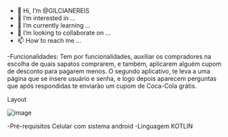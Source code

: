 - 👋 Hi, I’m @GILCIANEREIS
- 👀 I’m interested in ...
- 🌱 I’m currently learning ...
- 💞️ I’m looking to collaborate on ...
- 📫 How to reach me ...

<!---
GILCIANEREIS/GILCIANEREIS is a ✨ special ✨ repository because its `README.md` (this file) appears on your GitHub profile.
You can click the Preview link to take a look at your changes.
--->

-Funcionalidades:
Tem por funcionalidades, auxiliar os compradores na escolha de quais sapatos comprarem, e também, aplicarem alguém cupom de desconto para pagarem menos. O segundo aplicativo, te leva a uma página que se insere usuário e senha, e logo depois aparecem perguntas que após respondidas te enviarão um cupom de Coca-Cola grátis.


Layout 
 
![image](https://user-images.githubusercontent.com/108556784/176977903-13f2abf0-3795-400c-96cb-af0cd4c44af9.png)


-Pré-requisitos 
Celular com sistema android 
-Linguagem
KOTLIN 

